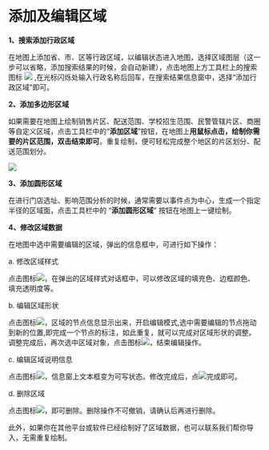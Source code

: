 # 添加及编辑区域
**1、搜索添加行政区域**

在地图上添加省、市、区等行政区域，以编辑状态进入地图，选择区域图层（这一步可以省略，添加搜索结果的时候，会自动新建），点击地图上方工具栏上的搜索图标 ![](http://pic.dituwuyou.com/map%2Fpicture%2Fsearch.png) ,在光标闪烁处输入行政名称后回车，在搜索结果信息窗中，选择“添加行政区域”即可。

**2、添加多边形区域**

如果需要在地图上绘制销售片区、配送范围、学校招生范围、民警管辖片区、商圈等自定义区域，点击工具栏中的“**添加区域**”按钮，在地图上**用鼠标点击，绘制你需要的片区范围，双击结束即可**。重复绘制，便可轻松完成整个地区的片区划分、配送范围划分。

![](http://pic.dituwuyou.com/map%2Fpicture%2Faddregion1.png)

**3、添加圆形区域**

在进行门店选址、影响范围分析的时候，通常需要以事件点为中心，生成一个指定半径的区域面，点击工具栏中的 “**添加圆形区域**” 按钮在地图上一键绘制。

**4、修改区域数据**

在地图中选中需要编辑的区域，弹出的信息框中，可进行如下操作：

a. 修改区域样式

点击图标![](http://pic.dituwuyou.com/map%2Fpicture%2Ficon%2Fregionstyle.png)，在弹出的区域样式对话框中，可以修改区域的填充色、边框颜色、填充透明度等。

b. 编辑区域形状

点击图标![](http://pic.dituwuyou.com/map%2Fpicture%2Ficon%2Feditregion.png)，区域的节点信息显示出来，开启编辑模式,选中需要编辑的节点拖动到新的位置,即完成一个节点的标注，如此重复，就可以完成对区域形状的调整。调整完成后，再次选中区域对象，点击图标![](http://pic.dituwuyou.com/map%2Fpicture%2Ficon%2Feditregion.png)，结束编辑操作。

c. 编辑区域说明信息

点击图标![](http://pic.dituwuyou.com/map%2Fpicture%2Ficon%2Fedit.jpg)，信息窗上文本框变为可写状态。修改完成后，点![](http://pic.dituwuyou.com/map%2Fpicture%2Ficon%2Fyes.jpg)完成即可。

d. 删除区域

点击图标![](http://pic.dituwuyou.com/map%2Fpicture%2Ficon%2Fdelete.jpg)，即可删除。删除操作不可撤销，请确认后再进行删除。


此外，如果你在其他平台或软件已经绘制好了区域数据，也可以联系我们帮你导入，无需重复绘制。
